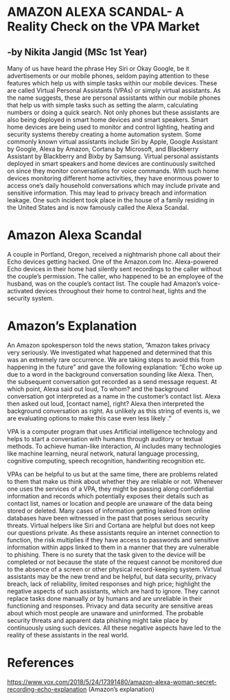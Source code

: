 # AMAZON ALEXA SCANDAL- A Reality Check on the VPA Market
## -by Nikita Jangid (MSc 1st Year)

Many of us have heard the phrase Hey Siri or Okay Google, be it advertisements or our mobile phones, seldom paying attention to these features which help us with simple tasks within our mobile devices. These are called Virtual Personal Assistants (VPAs) or simply virtual assistants. As the name suggests, these are personal assistants within our mobile phones that help us with simple tasks such as setting the alarm, calculating numbers or doing a quick search. Not only phones but these assistants are also being deployed in smart home devices and smart speakers. Smart home devices are being used to monitor and control lighting, heating and security systems thereby creating a home automation system. Some commonly known virtual assistants include Siri by Apple, Google Assistant by Google, Alexa by Amazon, Cortana by Microsoft, and Blackberry Assistant by Blackberry and Bixby by Samsung. Virtual personal assistants deployed in smart speakers and home devices are continuously switched on since they monitor conversations for voice commands. With such home devices monitoring different home activities, they have enormous power to access one’s daily household conversations which may include private and sensitive information. This may lead to privacy breach and information leakage. One such incident took place in the house of a family residing in the United States and is now famously called the Alexa Scandal.

# Amazon Alexa Scandal
A couple in Portland, Oregon, received a nightmarish phone call about their Echo devices getting hacked. One of the Amazon.com Inc. Alexa-powered Echo devices in their home had silently sent recordings to the caller without the couple’s permission. The caller, who happened to be an employee of the husband, was on the couple’s contact list. The couple had Amazon’s voice-activated devices throughout their home to control heat, lights and the security system.

# Amazon’s Explanation
An Amazon spokesperson told the news station, ”Amazon takes privacy very seriously. We investigated what happened and determined that this was an extremely rare occurrence. We are taking steps to avoid this from happening in the future” and gave the following explanation: “Echo woke up due to a word in the background conversation sounding like Alexa. Then, the subsequent conversation got recorded as a send message request. At which point, Alexa said out loud, To whom? and the background conversation got interpreted as a name in the customer’s contact list. Alexa then asked out loud, [contact name], right? Alexa then interpreted the background conversation as right. As unlikely as this string of events is, we are evaluating options to make this case even less likely .”

VPA is a computer program that uses Artificial intelligence technology and helps to start a conversation with humans through auditory or textual methods. To achieve human-like interaction, AI includes many technologies like machine learning, neural network, natural language processing, cognitive computing, speech recognition, handwriting recognition etc.

VPAs can be helpful to us but at the same time, there are problems related to them that make us think about whether they are reliable or not.
Whenever one uses the services of a VPA, they might be passing along confidential information and records which potentially exposes their details such as contact list, names or location and people are unaware of the data being stored or deleted. Many cases of information getting leaked from online databases have been witnessed in the past that poses serious security threats. Virtual helpers like Siri and Cortana are helpful but does not keep our questions private. As these assistants require an internet connection to function, the risk multiplies if they have access to passwords and sensitive information within apps linked to them in a manner that they are vulnerable to phishing. There is no surety that the task given to the device will be completed or not because the state of the request cannot be monitored due to the absence of a screen or other physical record-keeping system.
Virtual assistants may be the new trend and be helpful, but data security, privacy breach, lack of reliability, limited responses and high price; highlight the negative aspects of such assistants, which are hard to ignore. They cannot replace tasks done manually or by humans and are unreliable in their functioning and responses. Privacy and data security are sensitive areas about which most people are unaware and uninformed. The probable security threats and apparent data phishing might take place by continuously using such devices. All these negative aspects have led to the reality of these assistants in the real world.


# References
https://www.vox.com/2018/5/24/17391480/amazon-alexa-woman-secret-recording-echo-explanation (Amazon’s explanation)

